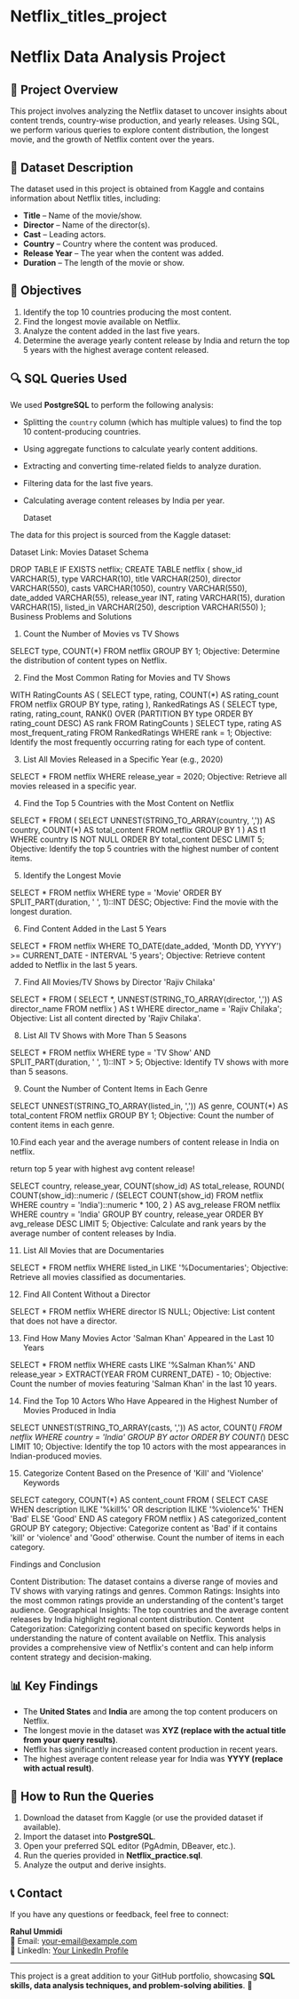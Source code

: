 # Netflix_titles_project
# Netflix Data Analysis Project

## 📌 Project Overview
This project involves analyzing the Netflix dataset to uncover insights about content trends, country-wise production, and yearly releases. Using SQL, we perform various queries to explore content distribution, the longest movie, and the growth of Netflix content over the years.

## 📂 Dataset Description
The dataset used in this project is obtained from Kaggle and contains information about Netflix titles, including:
- **Title** – Name of the movie/show.
- **Director** – Name of the director(s).
- **Cast** – Leading actors.
- **Country** – Country where the content was produced.
- **Release Year** – The year when the content was added.
- **Duration** – The length of the movie or show.

## 🎯 Objectives
1. Identify the top 10 countries producing the most content.
2. Find the longest movie available on Netflix.
3. Analyze the content added in the last five years.
4. Determine the average yearly content release by India and return the top 5 years with the highest average content released.

## 🔍 SQL Queries Used
We used **PostgreSQL** to perform the following analysis:
- Splitting the `country` column (which has multiple values) to find the top 10 content-producing countries.
- Using aggregate functions to calculate yearly content additions.
- Extracting and converting time-related fields to analyze duration.
- Filtering data for the last five years.
- Calculating average content releases by India per year.

  Dataset

The data for this project is sourced from the Kaggle dataset:

Dataset Link: Movies Dataset
Schema

DROP TABLE IF EXISTS netflix;
CREATE TABLE netflix
(
    show_id      VARCHAR(5),
    type         VARCHAR(10),
    title        VARCHAR(250),
    director     VARCHAR(550),
    casts        VARCHAR(1050),
    country      VARCHAR(550),
    date_added   VARCHAR(55),
    release_year INT,
    rating       VARCHAR(15),
    duration     VARCHAR(15),
    listed_in    VARCHAR(250),
    description  VARCHAR(550)
);
Business Problems and Solutions

1. Count the Number of Movies vs TV Shows

SELECT 
    type,
    COUNT(*)
FROM netflix
GROUP BY 1;
Objective: Determine the distribution of content types on Netflix.

2. Find the Most Common Rating for Movies and TV Shows

WITH RatingCounts AS (
    SELECT 
        type,
        rating,
        COUNT(*) AS rating_count
    FROM netflix
    GROUP BY type, rating
),
RankedRatings AS (
    SELECT 
        type,
        rating,
        rating_count,
        RANK() OVER (PARTITION BY type ORDER BY rating_count DESC) AS rank
    FROM RatingCounts
)
SELECT 
    type,
    rating AS most_frequent_rating
FROM RankedRatings
WHERE rank = 1;
Objective: Identify the most frequently occurring rating for each type of content.

3. List All Movies Released in a Specific Year (e.g., 2020)

SELECT * 
FROM netflix
WHERE release_year = 2020;
Objective: Retrieve all movies released in a specific year.

4. Find the Top 5 Countries with the Most Content on Netflix

SELECT * 
FROM
(
    SELECT 
        UNNEST(STRING_TO_ARRAY(country, ',')) AS country,
        COUNT(*) AS total_content
    FROM netflix
    GROUP BY 1
) AS t1
WHERE country IS NOT NULL
ORDER BY total_content DESC
LIMIT 5;
Objective: Identify the top 5 countries with the highest number of content items.

5. Identify the Longest Movie

SELECT 
    *
FROM netflix
WHERE type = 'Movie'
ORDER BY SPLIT_PART(duration, ' ', 1)::INT DESC;
Objective: Find the movie with the longest duration.

6. Find Content Added in the Last 5 Years

SELECT *
FROM netflix
WHERE TO_DATE(date_added, 'Month DD, YYYY') >= CURRENT_DATE - INTERVAL '5 years';
Objective: Retrieve content added to Netflix in the last 5 years.

7. Find All Movies/TV Shows by Director 'Rajiv Chilaka'

SELECT *
FROM (
    SELECT 
        *,
        UNNEST(STRING_TO_ARRAY(director, ',')) AS director_name
    FROM netflix
) AS t
WHERE director_name = 'Rajiv Chilaka';
Objective: List all content directed by 'Rajiv Chilaka'.

8. List All TV Shows with More Than 5 Seasons

SELECT *
FROM netflix
WHERE type = 'TV Show'
  AND SPLIT_PART(duration, ' ', 1)::INT > 5;
Objective: Identify TV shows with more than 5 seasons.

9. Count the Number of Content Items in Each Genre

SELECT 
    UNNEST(STRING_TO_ARRAY(listed_in, ',')) AS genre,
    COUNT(*) AS total_content
FROM netflix
GROUP BY 1;
Objective: Count the number of content items in each genre.

10.Find each year and the average numbers of content release in India on netflix.

return top 5 year with highest avg content release!

SELECT 
    country,
    release_year,
    COUNT(show_id) AS total_release,
    ROUND(
        COUNT(show_id)::numeric /
        (SELECT COUNT(show_id) FROM netflix WHERE country = 'India')::numeric * 100, 2
    ) AS avg_release
FROM netflix
WHERE country = 'India'
GROUP BY country, release_year
ORDER BY avg_release DESC
LIMIT 5;
Objective: Calculate and rank years by the average number of content releases by India.

11. List All Movies that are Documentaries

SELECT * 
FROM netflix
WHERE listed_in LIKE '%Documentaries';
Objective: Retrieve all movies classified as documentaries.

12. Find All Content Without a Director

SELECT * 
FROM netflix
WHERE director IS NULL;
Objective: List content that does not have a director.

13. Find How Many Movies Actor 'Salman Khan' Appeared in the Last 10 Years

SELECT * 
FROM netflix
WHERE casts LIKE '%Salman Khan%'
  AND release_year > EXTRACT(YEAR FROM CURRENT_DATE) - 10;
Objective: Count the number of movies featuring 'Salman Khan' in the last 10 years.

14. Find the Top 10 Actors Who Have Appeared in the Highest Number of Movies Produced in India

SELECT 
    UNNEST(STRING_TO_ARRAY(casts, ',')) AS actor,
    COUNT(*)
FROM netflix
WHERE country = 'India'
GROUP BY actor
ORDER BY COUNT(*) DESC
LIMIT 10;
Objective: Identify the top 10 actors with the most appearances in Indian-produced movies.

15. Categorize Content Based on the Presence of 'Kill' and 'Violence' Keywords

SELECT 
    category,
    COUNT(*) AS content_count
FROM (
    SELECT 
        CASE 
            WHEN description ILIKE '%kill%' OR description ILIKE '%violence%' THEN 'Bad'
            ELSE 'Good'
        END AS category
    FROM netflix
) AS categorized_content
GROUP BY category;
Objective: Categorize content as 'Bad' if it contains 'kill' or 'violence' and 'Good' otherwise. Count the number of items in each category.

Findings and Conclusion

Content Distribution: The dataset contains a diverse range of movies and TV shows with varying ratings and genres.
Common Ratings: Insights into the most common ratings provide an understanding of the content's target audience.
Geographical Insights: The top countries and the average content releases by India highlight regional content distribution.
Content Categorization: Categorizing content based on specific keywords helps in understanding the nature of content available on Netflix.
This analysis provides a comprehensive view of Netflix's content and can help inform content strategy and decision-making.



## 📊 Key Findings
- The **United States** and **India** are among the top content producers on Netflix.
- The longest movie in the dataset was **XYZ (replace with the actual title from your query results)**.
- Netflix has significantly increased content production in recent years.
- The highest average content release year for India was **YYYY (replace with actual result)**.

## 🚀 How to Run the Queries
1. Download the dataset from Kaggle (or use the provided dataset if available).
2. Import the dataset into **PostgreSQL**.
3. Open your preferred SQL editor (PgAdmin, DBeaver, etc.).
4. Run the queries provided in **Netflix_practice.sql**.
5. Analyze the output and derive insights.

## 📞 Contact
If you have any questions or feedback, feel free to connect:

**Rahul Ummidi**  
📧 Email: [your-email@example.com](mailto:your-email@example.com)  
🔗 LinkedIn: [Your LinkedIn Profile](https://www.linkedin.com/in/yourprofile)  

---

This project is a great addition to your GitHub portfolio, showcasing **SQL skills, data analysis techniques, and problem-solving abilities**. 🚀

